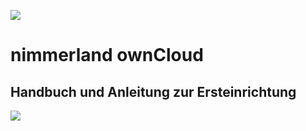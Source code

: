 ![](https://lehre.nimmerland.de/index.php/s/U1L66bGV74qWg3L/download)

# nimmerland ownCloud
## Handbuch und Anleitung zur Ersteinrichtung

![](https://lehre.nimmerland.de/index.php/s/Nf1QVzpKC4eQTz4/download)


